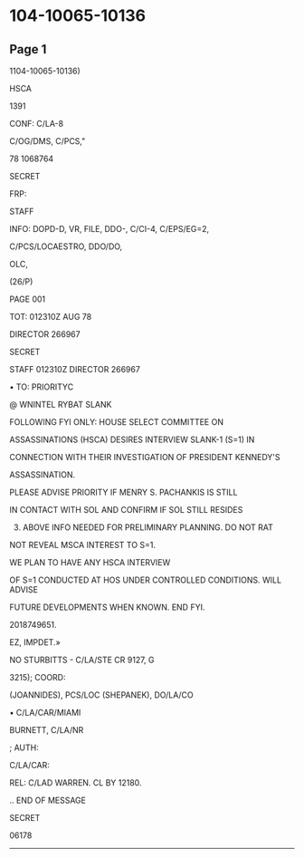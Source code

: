# 104-10065-10136

## Page 1

1104-10065-10136)

HSCA

1391

CONF: C/LA-8

C/OG/DMS, C/PCS,"

78 1068764

SECRET

FRP:

STAFF

INFO: DOPD-D, VR, FILE, DDO-, C/CI-4, C/EPS/EG=2,

C/PCS/LOCAESTRO, DDO/DO,

OLC,

(26/P)

PAGE 001

TOT: 012310Z AUG 78

DIRECTOR 266967

SECRET

STAFF 012310Z DIRECTOR 266967

• TO: PRIORITYC

@ WNINTEL RYBAT SLANK

FOLLOWING FYI ONLY: HOUSE SELECT COMMITTEE ON

ASSASSINATIONS (HSCA) DESIRES INTERVIEW SLANK-1 (S=1) IN

CONNECTION WITH THEIR INVESTIGATION OF PRESIDENT KENNEDY'S

ASSASSINATION.

PLEASE ADVISE PRIORITY IF MENRY S. PACHANKIS IS STILL

IN CONTACT WITH SOL AND CONFIRM IF SOL STILL RESIDES

3. ABOVE INFO NEEDED FOR PRELIMINARY PLANNING. DO NOT RAT

NOT REVEAL MSCA INTEREST TO S=1.

WE PLAN TO HAVE ANY HSCA INTERVIEW

OF S=1 CONDUCTED AT HOS UNDER CONTROLLED CONDITIONS. WILL ADVISE

FUTURE DEVELOPMENTS WHEN KNOWN. END FYI.

2018749651.

EZ, IMPDET.»

NO STURBITTS - C/LA/STE CR 9127, G

3215); COORD:

(JOANNIDES), PCS/LOC (SHEPANEK), DO/LA/CO

• C/LA/CAR/MIAMI

BURNETT, C/LA/NR

; AUTH:

C/LA/CAR:

REL: C/LAD WARREN. CL BY 12180.

.. END OF MESSAGE

SECRET

06178

---

